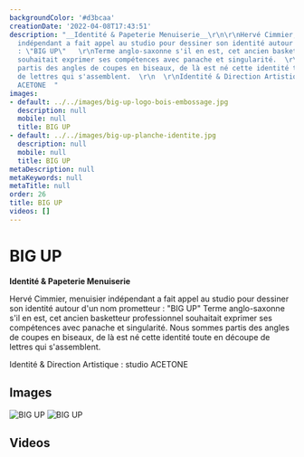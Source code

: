 ```yaml
---
backgroundColor: '#d3bcaa'
creationDate: '2022-04-08T17:43:51'
description: "__Identité & Papeterie Menuiserie__\r\n\r\nHervé Cimmier, menuisier
  indépendant a fait appel au studio pour dessiner son identité autour d'un nom prometteur
  : \"BIG UP\"   \r\nTerme anglo-saxonne s'il en est, cet ancien basketteur professionnel
  souhaitait exprimer ses compétences avec panache et singularité.  \r\nNous sommes
  partis des angles de coupes en biseaux, de là est né cette identité toute en découpe
  de lettres qui s'assemblent.  \r\n  \r\nIdentité & Direction Artistique : studio
  ACETONE  "
images:
- default: ../../images/big-up-logo-bois-embossage.jpg
  description: null
  mobile: null
  title: BIG UP
- default: ../../images/big-up-planche-identite.jpg
  description: null
  mobile: null
  title: BIG UP
metaDescription: null
metaKeywords: null
metaTitle: null
order: 26
title: BIG UP
videos: []
---
```


# BIG UP

__Identité & Papeterie Menuiserie__

Hervé Cimmier, menuisier indépendant a fait appel au studio pour dessiner son identité autour d'un nom prometteur : "BIG UP"
Terme anglo-saxonne s'il en est, cet ancien basketteur professionnel souhaitait exprimer ses compétences avec panache et singularité.
Nous sommes partis des angles de coupes en biseaux, de là est né cette identité toute en découpe de lettres qui s'assemblent.

Identité & Direction Artistique : studio ACETONE

## Images

![BIG UP](../../images/big-up-logo-bois-embossage.jpg)
![BIG UP](../../images/big-up-planche-identite.jpg)

## Videos
